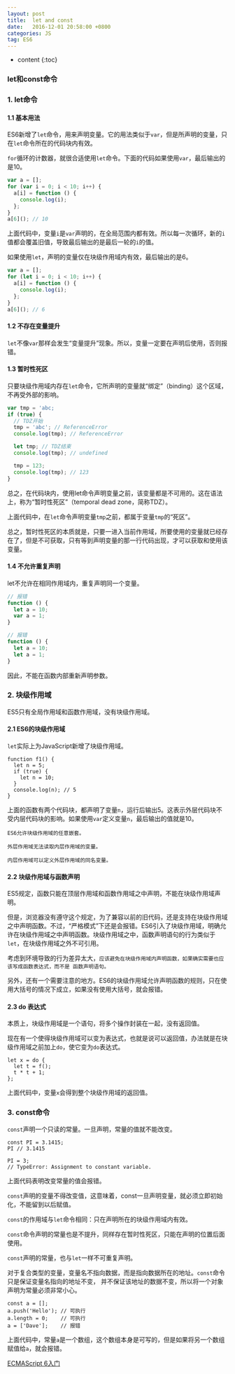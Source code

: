 ```yaml
---
layout: post
title:  let and const
date:   2016-12-01 20:58:00 +0800
categories: JS
tag: ES6
---
```


* content
{:toc}

### **let和const命令**

### 1. let命令

#### **1.1 基本用法**

ES6新增了`let`命令，用来声明变量。它的用法类似于`var`，但是所声明的变量，只在`let`命令所在的代码块内有效。

`for`循环的计数器，就很合适使用`let`命令。下面的代码如果使用`var`，最后输出的是10。

```javascript
var a = [];
for (var i = 0; i < 10; i++) {
  a[i] = function () {
    console.log(i);
  };
}
a[6](); // 10
```

上面代码中，变量`i`是`var`声明的，在全局范围内都有效。所以每一次循环，新的`i`值都会覆盖旧值，导致最后输出的是最后一轮的`i`的值。

如果使用`let`，声明的变量仅在块级作用域内有效，最后输出的是6。

```javascript
var a = [];
for (let i = 0; i < 10; i++) {
  a[i] = function () {
    console.log(i);
  };
}
a[6](); // 6
```

#### **1.2 不存在变量提升**

`let`不像`var`那样会发生“变量提升”现象。所以，变量一定要在声明后使用，否则报错。

#### **1.3 暂时性死区**

只要块级作用域内存在`let`命令，它所声明的变量就“绑定”（binding）这个区域，不再受外部的影响。

```javascript
var tmp = 'abc;
if (true) {
  // TDZ开始
  tmp = 'abc'; // ReferenceError
  console.log(tmp); // ReferenceError

  let tmp; // TDZ结束
  console.log(tmp); // undefined

  tmp = 123;
  console.log(tmp); // 123
}
```

总之，在代码块内，使用let命令声明变量之前，该变量都是不可用的。这在语法上，称为“暂时性死区”（temporal dead zone，简称TDZ）。

上面代码中，在`let`命令声明变量`tmp`之前，都属于变量`tmp`的“死区”。

总之，暂时性死区的本质就是，只要一进入当前作用域，所要使用的变量就已经存在了，但是不可获取，只有等到声明变量的那一行代码出现，才可以获取和使用该变量。

#### **1.4 不允许重复声明**

let不允许在相同作用域内，重复声明同一个变量。

```javascript
// 报错
function () {
  let a = 10;
  var a = 1;
}

// 报错
function () {
  let a = 10;
  let a = 1;
}
```

因此，不能在函数内部重新声明参数。

### 2. 块级作用域

ES5只有全局作用域和函数作用域，没有块级作用域。

#### **2.1 ES6的块级作用域**

`let`实际上为JavaScript新增了块级作用域。

```
function f1() {
  let n = 5;
  if (true) {
    let n = 10;
  }
  console.log(n); // 5
}
```

上面的函数有两个代码块，都声明了变量`n`，运行后输出5。这表示外层代码块不受内层代码块的影响。如果使用`var`定义变量`n`，最后输出的值就是10。

`ES6允许块级作用域的任意嵌套。`

`外层作用域无法读取内层作用域的变量。`

`内层作用域可以定义外层作用域的同名变量。`

#### **2.2 块级作用域与函数声明**

ES5规定，函数只能在顶层作用域和函数作用域之中声明，不能在块级作用域声明。

但是，浏览器没有遵守这个规定，为了兼容以前的旧代码，还是支持在块级作用域之中声明函数。不过，“严格模式”下还是会报错。ES6引入了块级作用域，明确允许在块级作用域之中声明函数。块级作用域之中，函数声明语句的行为类似于`let`，在块级作用域之外不可引用。

考虑到环境导致的行为差异太大，`应该避免在块级作用域内声明函数，如果确实需要也应该写成函数表达式，而不是 函数声明语句。`

另外，还有一个需要注意的地方。ES6的块级作用域允许声明函数的规则，只在使用大括号的情况下成立，如果没有使用大括号，就会报错。

#### **2.3 do 表达式**

本质上，块级作用域是一个语句，将多个操作封装在一起，没有返回值。

现在有一个使得块级作用域可以变为表达式，也就是说可以返回值，办法就是在块级作用域之前加上`do`，使它变为`do`表达式。

```
let x = do {
  let t = f();
  t * t + 1;
};
```

上面代码中，变量`x`会得到整个块级作用域的返回值。

### 3. const命令

`const`声明一个只读的常量。一旦声明，常量的值就不能改变。

```
const PI = 3.1415;
PI // 3.1415

PI = 3;
// TypeError: Assignment to constant variable.
```

上面代码表明改变常量的值会报错。

`const`声明的变量不得改变值，这意味着，const一旦声明变量，就必须立即初始化，不能留到以后赋值。

`const`的作用域与`let`命令相同：只在声明所在的块级作用域内有效。

`const`命令声明的常量也是不提升，同样存在暂时性死区，只能在声明的位置后面使用。

`const`声明的常量，也与`let`一样不可重复声明。

对于复合类型的变量，变量名不指向数据，而是指向数据所在的地址。`const`命令只是保证变量名指向的地址不变， 并不保证该地址的数据不变，所以将一个对象声明为常量必须非常小心。

```
const a = [];
a.push('Hello'); // 可执行
a.length = 0;    // 可执行
a = ['Dave'];    // 报错
```

上面代码中，常量`a`是一个数组，这个数组本身是可写的，但是如果将另一个数组赋值给`a`，就会报错。

[ECMAScript 6入门](http://es6.ruanyifeng.com/)